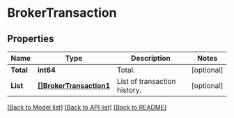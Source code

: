 # BrokerTransaction

## Properties

Name | Type | Description | Notes
------------ | ------------- | ------------- | -------------
**Total** | **int64** | Total. | [optional] 
**List** | [**[]BrokerTransaction1**](BrokerTransaction_1.md) | List of transaction history. | [optional] 

[[Back to Model list]](../README.md#documentation-for-models) [[Back to API list]](../README.md#documentation-for-api-endpoints) [[Back to README]](../README.md)


